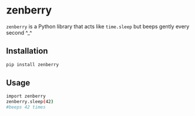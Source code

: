# zenberry

`zenberry` is a Python library that acts like `time.sleep` but beeps gently every second ^_^

## Installation

```bash
pip install zenberry
```

## Usage

```bash
import zenberry
zenberry.sleep(42)
#beeps 42 times
```
